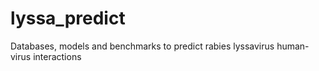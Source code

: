 # lyssa_predict
Databases, models and benchmarks to predict rabies lyssavirus human-virus interactions
